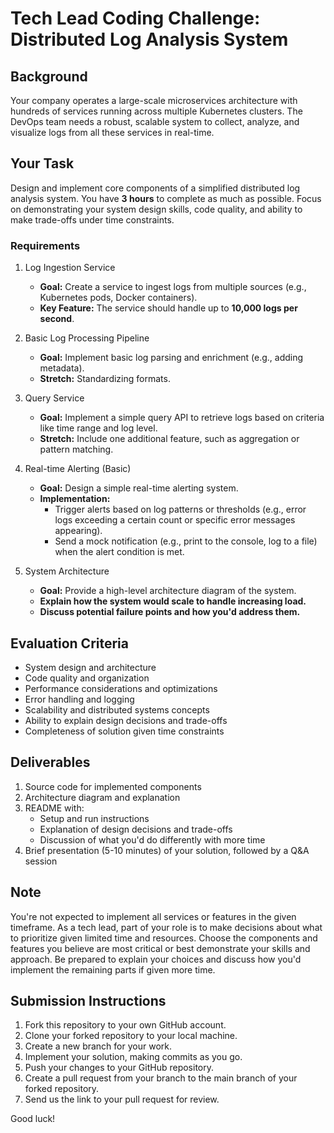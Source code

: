 # Tech Lead Coding Challenge: Distributed Log Analysis System

## Background
Your company operates a large-scale microservices architecture with hundreds of services running across multiple Kubernetes clusters. The DevOps team needs a robust, scalable system to collect, analyze, and visualize logs from all these services in real-time.

## Your Task
Design and implement core components of a simplified distributed log analysis system. You have **3 hours** to complete as much as possible. Focus on demonstrating your system design skills, code quality, and ability to make trade-offs under time constraints.

### Requirements

 1. Log Ingestion Service
    - **Goal:** Create a service to ingest logs from multiple sources (e.g., Kubernetes pods, Docker containers).
    - **Key Feature:** The service should handle up to **10,000 logs per second**.

2. Basic Log Processing Pipeline
    - **Goal:** Implement basic log parsing and enrichment (e.g., adding metadata).
    - **Stretch:** Standardizing formats.

3. Query Service
    - **Goal:** Implement a simple query API to retrieve logs based on criteria like time range and log level.
    - **Stretch:** Include one additional feature, such as aggregation or pattern matching.

4. Real-time Alerting (Basic)
    - **Goal:** Design a simple real-time alerting system.
    - **Implementation:**
       - Trigger alerts based on log patterns or thresholds (e.g., error logs exceeding a certain count or specific error messages appearing).
       - Send a mock notification (e.g., print to the console, log to a file) when the alert condition is met.

5. System Architecture
   - **Goal:** Provide a high-level architecture diagram of the system.
   - **Explain how the system would scale to handle increasing load.**
   - **Discuss potential failure points and how you'd address them.**


## Evaluation Criteria
- System design and architecture
- Code quality and organization
- Performance considerations and optimizations
- Error handling and logging
- Scalability and distributed systems concepts
- Ability to explain design decisions and trade-offs
- Completeness of solution given time constraints

## Deliverables
1. Source code for implemented components
2. Architecture diagram and explanation
3. README with:
   - Setup and run instructions
   - Explanation of design decisions and trade-offs
   - Discussion of what you'd do differently with more time
4. Brief presentation (5-10 minutes) of your solution, followed by a Q&A session

## Note
You're not expected to implement all services or features in the given timeframe. As a tech lead, part of your role is to make decisions about what to prioritize given limited time and resources. Choose the components and features you believe are most critical or best demonstrate your skills and approach. Be prepared to explain your choices and discuss how you'd implement the remaining parts if given more time.

## Submission Instructions
1. Fork this repository to your own GitHub account.
2. Clone your forked repository to your local machine.
3. Create a new branch for your work.
4. Implement your solution, making commits as you go.
5. Push your changes to your GitHub repository.
6. Create a pull request from your branch to the main branch of your forked repository.
7. Send us the link to your pull request for review.

Good luck!
